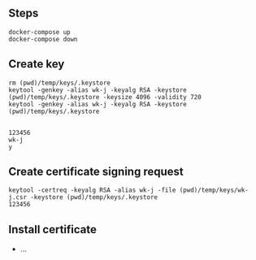 ##  Steps

```
docker-compose up
docker-compose down
```

## Create key

```
rm (pwd)/temp/keys/.keystore
keytool -genkey -alias wk-j -keyalg RSA -keystore (pwd)/temp/keys/.keystore -keysize 4096 -validity 720
keytool -genkey -alias wk-j -keyalg RSA -keystore (pwd)/temp/keys/.keystore 


123456
wk-j
y
```

## Create certificate signing request

```
keytool -certreq -keyalg RSA -alias wk-j -file (pwd)/temp/keys/wk-j.csr -keystore (pwd)/temp/keys/.keystore
123456
```

## Install certificate

- ...